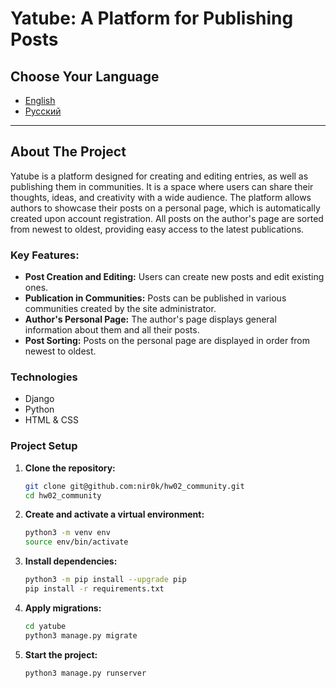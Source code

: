 # Yatube: A Platform for Publishing Posts

## Choose Your Language

- [English](README.md)
- [Русский](README.ru.md)

---

## About The Project

Yatube is a platform designed for creating and editing entries, as well as publishing them in communities. It is a space where users can share their thoughts, ideas, and creativity with a wide audience. The platform allows authors to showcase their posts on a personal page, which is automatically created upon account registration. All posts on the author's page are sorted from newest to oldest, providing easy access to the latest publications.

### Key Features:

- **Post Creation and Editing:** Users can create new posts and edit existing ones.
- **Publication in Communities:** Posts can be published in various communities created by the site administrator.
- **Author's Personal Page:** The author's page displays general information about them and all their posts.
- **Post Sorting:** Posts on the personal page are displayed in order from newest to oldest.

### Technologies

- Django
- Python
- HTML & CSS

### Project Setup

1. **Clone the repository:**
    ```sh
    git clone git@github.com:nir0k/hw02_community.git
    cd hw02_community
    ```
2. **Create and activate a virtual environment:**
    ```sh
    python3 -m venv env
    source env/bin/activate
    ```
3. **Install dependencies:**
    ```sh
    python3 -m pip install --upgrade pip
    pip install -r requirements.txt
    ```
4. **Apply migrations:**
    ```sh
    cd yatube
    python3 manage.py migrate
    ```
5. **Start the project:**
    ```sh
    python3 manage.py runserver
    ```